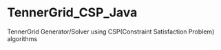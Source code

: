 # TennerGrid_CSP_Java

TennerGrid Generator/Solver using CSP(Constraint Satisfaction Problem) algorithms

